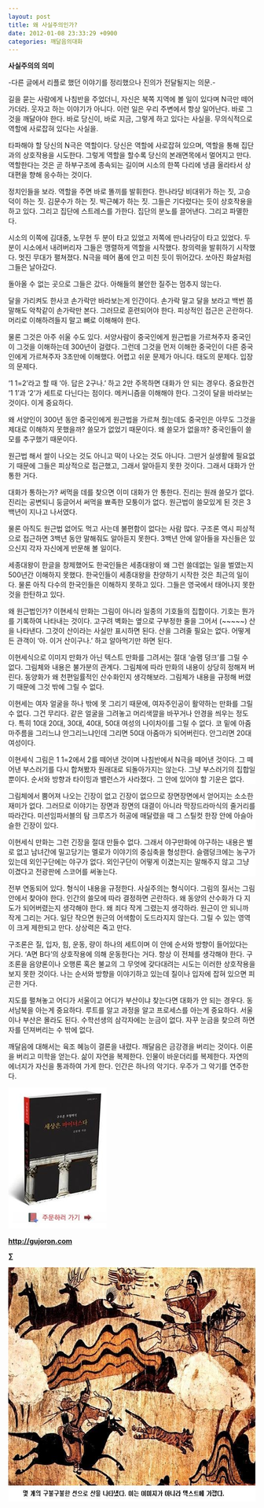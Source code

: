 ```yaml
---
layout: post
title: 왜 사실주의인가?
date: 2012-01-08 23:33:29 +0900
categories: 깨달음의대화
---
```

**사실주의의 의미** 

-다른 글에서 리플로 했던 이야기를 정리했으나 진의가 전달될지는 의문.- 

길을 묻는 사람에게 나침반을 주었더니, 자신은 북쪽 지역에 볼 일이 있다며 N극만 떼어 가더라. 웃자고 하는 이야기가 아니다. 이런 일은 우리 주변에서 항상 일어난다. 바로 그것을 깨달아야 한다. 바로 당신이, 바로 지금, 그렇게 하고 있다는 사실을. 무의식적으로 역할에 사로잡혀 있다는 사실을. 

타파해야 할 당신의 N극은 역할이다. 당신은 역할에 사로잡혀 있으며, 역할을 통해 집단과의 상호작용을 시도한다. 그렇게 역할을 할수록 당신의 본래면목에서 멀어지고 만다. 역할한다는 것은 곧 하부구조에 종속되는 길이며 시소의 한쪽 다리에 냉큼 올라타서 상대편을 향해 응수하는 것이다. 

정치인들을 보라. 역할을 주면 바로 똘끼를 발휘한다. 한나라당 비대위가 하는 짓, 고승덕이 하는 짓. 김문수가 하는 짓. 박근혜가 하는 짓. 그들은 기다렸다는 듯이 상호작용을 하고 있다. 그리고 집단에 스트레스를 가한다. 집단의 분노를 끌어낸다. 그리고 파멸한다. 

시소의 이쪽에 김대중, 노무현 두 분이 타고 있었고 저쪽에 딴나라당이 타고 있었다. 두 분이 시소에서 내려버리자 그들은 맹렬하게 역할을 시작했다. 창의력을 발휘하기 시작했다. 멋진 무대가 펼쳐졌다. N극을 떼어 품에 안고 미친 듯이 뛰어갔다. 쏘아진 화살처럼 그들은 날아갔다. 

돌아올 수 없는 곳으로 그들은 갔다. 아해들의 불안한 질주는 멈추지 않는다. 

달을 가리켜도 한사코 손가락만 바라보는게 인간이다. 손가락 말고 달을 보라고 백번 쯤 말해도 악착같이 손가락만 본다. 그러므로 훈련되어야 한다. 피상적인 접근은 곤란하다. 머리로 이해하려들지 말고 뼈로 이해해야 한다. 

물론 그것은 아주 쉬울 수도 있다. 서양사람이 중국인에게 원근법을 가르쳐주자 중국인이 그것을 이해하는데 300년이 걸렸다. 그런데 그것을 먼저 이해한 중국인이 다른 중국인에게 가르쳐주자 3초만에 이해했다. 어렵고 쉬운 문제가 아니다. 태도의 문제다. 입장의 문제다. 

‘1 1=2’라고 할 때 ‘아. 답은 2구나.’ 하고 2만 주목하면 대화가 안 되는 경우다. 중요한건 ‘1 1’과 ‘2’가 세트로 다닌다는 점이다. 메커니즘을 이해해야 한다. 그것이 달을 바라보는 것이다. 이게 중요하다. 

왜 서양인이 300년 동안 중국인에게 원근법을 가르쳐 줬는데도 중국인은 아무도 그것을 제대로 이해하지 못했을까? 쓸모가 없었기 때문이다. 왜 쓸모가 없을까? 중국인들이 쓸모를 추구했기 때문이다. 

원근법 해서 쌀이 나오는 것도 아니고 떡이 나오는 것도 아니다. 그딴거 실생활에 필요없기 때문에 그들은 피상적으로 접근했고, 그래서 알아듣지 못한 것이다. 그래서 대화가 안 통한 거다. 

대화가 통하는가? 써먹을 데를 찾으면 이미 대화가 안 통한다. 진리는 원래 쓸모가 없다. 진리는 공변되니 둥글어서 써먹을 뾰족한 모퉁이가 없다. 원근법이 쓸모있게 된 것은 3백년이 지나고 나서였다. 

물론 아직도 원근법 없어도 먹고 사는데 불편함이 없다는 사람 많다. 구조론 역시 피상적으로 접근하면 3백년 동안 말해줘도 알아듣지 못한다. 3백년 안에 알아들을 자신들은 있으신지 각자 자신에게 반문해 볼 일이다. 

세종대왕이 한글을 창제했어도 한국인들은 세종대왕이 왜 그런 쓸데없는 일을 벌였는지 500년간 이해하지 못했다. 한국인들이 세종대왕을 찬양하기 시작한 것은 최근의 일이다. 물론 아직 다수의 한국인들은 이해하지 못하고 있다. 그들은 영국에서 태어나지 못한 것을 한탄하고 있다. 

왜 원근법인가? 이현세식 만화는 그림이 아니라 일종의 기호들의 집합이다. 기호는 뭔가를 기록하여 나타내는 것이다. 고구려 벽화는 옆으로 구부정한 줄을 그어서 (~~~~~) 산을 나타낸다. 그것이 산이라는 사실만 표시하면 된다. 산을 그려줄 필요는 없다. 어떻게든 관객이 ‘아. 이거 산이구나.’ 하고 알아먹기만 하면 된다. 

이현세식으로 이미지 만화가 아닌 텍스트 만화를 그려서는 절대 ‘슬램 덩크’를 그릴 수 없다. 그림체와 내용은 불가분의 관계다. 그림체에 따라 만화의 내용이 상당히 정해져 버린다. 동양화가 왜 천편일률적인 산수화인지 생각해보라. 그림체가 내용을 규정해 버렸기 때문에 그것 밖에 그릴 수 없다. 

이현세는 여자 얼굴을 하나 밖에 못 그리기 때문에, 여자주인공이 활약하는 만화를 그릴 수 없다. 그건 무리다. 같은 얼굴을 그려놓고 머리색깔을 바꾸거나 안경을 씌우는 정도다. 특히 10대 20대, 30대, 40대, 50대 여성의 나이차이를 그릴 수 없다. 코 밑에 아줌마주름을 그리느냐 안그리느냐인데 그리면 50대 아줌마가 되어버린다. 안그리면 20대 여성이다. 



<p style="BACKGROUND: #ffffff; mso-pagination: none; mso-padding-alt: 0pt 0pt 0pt 0pt" class="0">
  이현세식 그림은 1 1=2에서 2를 떼어낸 것이며 나침반에서 N극을 떼어낸 것이다. 그 떼어낸 부스러기를 다시 합쳐봤자 원래대로 되돌아가지는 않는다. 그냥 부스러기의 집합일 뿐이다. 순서와 방향과 타이밍과 밸런스가 사라졌다. 그 안에 있어야 할 기운은 없다.
</p>

<p style="BACKGROUND: #ffffff; mso-pagination: none; mso-padding-alt: 0pt 0pt 0pt 0pt" class="0">
</p>

<p style="BACKGROUND: #ffffff; mso-pagination: none; mso-padding-alt: 0pt 0pt 0pt 0pt" class="0">
  그림체에서 뿜어져 나오는 긴장이 없고 긴장이 없으므로 장면장면에서 얻어지는 소소한 재미가 없다. 그러므로 이야기는 장면과 장면의 대결이 아니라 막장드라마식의 줄거리를 따라간다. 미션임파서블의 탐 크루즈가 허공에 매달렸을 때 그 스틸컷 한장 안에 아슬아슬한 긴장이 있다.
</p>

<p style="BACKGROUND: #ffffff; mso-pagination: none; mso-padding-alt: 0pt 0pt 0pt 0pt" class="0">
</p>

<p style="BACKGROUND: #ffffff; mso-pagination: none; mso-padding-alt: 0pt 0pt 0pt 0pt" class="0">
  이현세식 만화는 그런 긴장을 절대 만들수 없다. 그래서 야구만화에 야구하는 내용은 별로 없고 남녀간에 밀고당기는 멜로가 이야기의 중심축을 형성한다. 슬램덩크에는 농구가 있는데 외인구단에는 야구가 없다. 외인구단이 어떻게 이겼는지는 말해주지 않고 그냥 이겼다고 전광판에 스코어를 써놓는다.
</p>

전부 연동되어 있다. 형식이 내용을 규정한다. 사실주의는 형식이다. 그림의 질서는 그림 안에서 찾아야 한다. 인간의 쓸모에 따라 결정하면 곤란하다. 왜 동양의 산수화가 다 지도가 되어버렸는지 생각해야 한다. 왜 죄다 작게 그렸는지 생각하라. 원근이 안 되니까 작게 그리는 거다. 일단 작으면 원근의 어색함이 도드라지지 않는다. 그릴 수 있는 영역이 크게 제한되고 만다. 상상력은 죽고 만다. 

구조론은 질, 입자, 힘, 운동, 량이 하나의 세트이며 이 안에 순서와 방향이 들어있다는 거다. ‘A면 B다’의 상호작용에 의해 운동한다는 거다. 항상 이 전체를 생각해야 한다. 구조론을 음양론이나 오행론 혹은 불교의 그 무엇에 갖다대려는 시도는 이러한 상호작용을 보지 못한 것이다. 나는 순서와 방향을 이야기하고 있는데 질이나 입자에 잡혀 있으면 피곤한 거다. 

지도를 펼쳐놓고 어디가 서울이고 어디가 부산이냐 찾는다면 대화가 안 되는 경우다. 동서남북을 아는게 중요하다. 루트를 알고 과정을 알고 프로세스를 아는게 중요하다. 서울이나 부산은 몰라도 된다. 수학선생의 삼각자에는 눈금이 없다. 자꾸 눈금을 찾으려 하면 자를 던져버리는 수 밖에 없다. 

깨달음에 대해서는 육조 혜능이 결론을 내렸다. 깨달음은 금강경을 버리는 것이다. 이론을 버리고 미학을 얻는다. 삶이 자연을 복제한다. 인물이 바운더리를 복제한다. 자연의 에너지가 자신을 통과하여 가게 한다. 인간은 하나의 악기다. 우주가 그 악기를 연주한다. 





<a href="?mid=book_minus&act=dispBoardWrite" target="_self"><img alt="0.JPG" src="files/attach/images/198/668/222/0.JPG" width="200" height="287" /> </a>


  






**http://gujoron.com**  


**∑**   
  


 <img alt="58.JPG" src="files/attach/images/198/353/227/58.JPG" width="641" height="477" />
